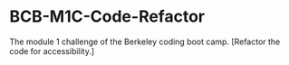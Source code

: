 # BCB-M1C-Code-Refactor
The module 1 challenge of the Berkeley coding boot camp. [Refactor the code for accessibility.]

